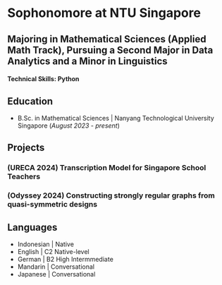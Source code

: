 # Sophonomore at NTU Singapore
## Majoring in Mathematical Sciences (Applied Math Track), Pursuing a Second Major in Data Analytics and a Minor in Linguistics
#### Technical Skills: Python

## Education
- B.Sc. in Mathematical Sciences | Nanyang Technological University Singapore (_August 2023 - present_)								       		

## Projects
### (URECA 2024) Transcription Model for Singapore School Teachers
### (Odyssey 2024) Constructing strongly regular graphs from quasi-symmetric designs

## Languages
- Indonesian | Native
- English | C2 Native-level
- German | B2 High Intermmediate
- Mandarin | Conversational
- Japanese | Conversational
